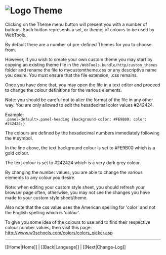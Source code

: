 # ![Logo](https://github.com/ukdtom/WebTools.bundle/blob/master/Wiki/WebTools/Logos/WebTools-48x48.png) Theme

Clicking on the Theme menu button will present you with a number of buttons. Each button represents a set, or theme, of colours to be used by WebTools.

By default there are a number of pre-defined Themes for you to choose from.

However, if you wish to create your own custom theme you may start by copying an existing theme file in the `/WebTools.bundle/http/custom_themes` folder and rename the file to mycustomtheme.css or any descriptive name you desire. You must ensure that the file extension, .css remains.

Once you have done that, you may open the file in a text editor and proceed to change the colour definitions for the various elements.

Note: you should be careful not to alter the format of the file in any other way. You are only allowed to edit the hexadecimal color values #242424.

Example:  
`.panel-default>.panel-heading {background-color: #FE9B00; color: #242424;}`

The colours are defined by the hexadecimal numbers immediately following the # symbol.

In the line above, the text background colour is set to #FE9B00 which is a gold colour.

The text colour is set to #242424 which is a very dark grey colour.

By changing the number values, you are able to change the various elements to any colour you desire.

Note: when editing your custom style sheet, you should refresh your browser page often, otherwise, you may not see the changes you have made to your custom style sheet/theme.

Also note that the css value uses the American spelling for 'color' and not the English spelling which is 'colour'.

To give you some idea of the colours to use and to find their respective colour number values, then visit this page: http://www.w3schools.com/colors/colors_picker.asp

***

[[Home|Home]] | [[Back|Language]] | [[Next|Change-Log]]